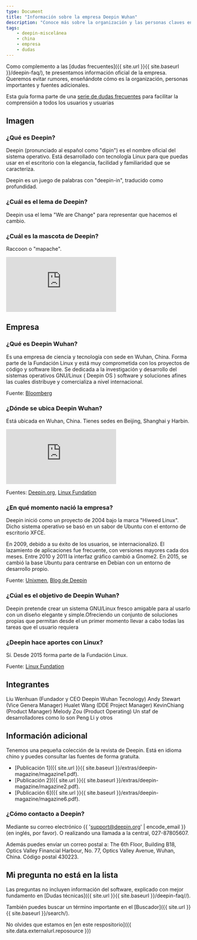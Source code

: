 ```yaml
---
type: Document
title: "Información sobre la empresa Deepin Wuhan"
description: "Conoce más sobre la organización y las personas claves en el desarrollo."
tags:
    - deepin-miscelánea
    - china
    - empresa
    - dudas
---
```


Como complemento a las [dudas frecuentes]({{ site.url }}{{ site.baseurl }}/deepin-faq/), te presentamos información oficial de la empresa. Queremos evitar rumores, enseñándote cómo es la organización, personas importantes y fuentes adicionales.

Esta guía forma parte de una <a href="/dudas">serie de dudas frecuentes</a> para facilitar la comprensión a todos los usuarios y usuarias

## Imagen
### ¿Qué es Deepin?
Deepin (pronunciado al español como "dipin") es el nombre oficial del  sistema operativo. Está desarrollado con tecnología Linux para que puedas usar en el escritorio con la elegancia, facilidad y familiaridad que se caracteriza.

Deepin es un juego de palabras con "deepin-in", traducido como profundidad.

### ¿Cuál es el lema de Deepin?
Deepin usa el lema "We are Change" para representar que hacemos el cambio.

### ¿Cuál es la mascota de Deepin?
Raccoon o "mapache".

<div class="video_wrapper">
  <iframe src="https://www.youtube.com/embed/AKz3Xi2dFjI?rel=0&modestbranding=1&showinfo=0" frameborder="0" allowfullscreen></iframe>
</div>

## Empresa
### ¿Qué es Deepin Wuhan?
Es una empresa de ciencia y tecnología con sede en Wuhan, China. Forma parte de la Fundación Linux y está muy comprometida con los proyectos de código y software libre. Se dedicada a la investigación y desarrollo del sistemas operativos GNU/Linux ( Deepin OS ) software y soluciones afines las cuales distribuye y comercializa a nivel internacional.

Fuente: [Bloomberg](https://www.bloomberg.com/research/stocks/private/snapshot.asp?privcapId=274650450)

### ¿Dónde se ubica Deepin Wuhan?
Está ubicada en Wuhan, China. Tienes sedes en Beijing, Shanghai y Harbin.

<div class="video_wrapper">
  <iframe src="https://www.youtube.com/embed/WYqsmZU6i0M?rel=0&modestbranding=1&showinfo=0" frameborder="0" allowfullscreen></iframe>
</div>

Fuentes: [Deepin.org](https://web.archive.org/web/20170703084027/https://www.deepin.org/en/aboutus/), [Linux Fundation](https://www.linuxfoundation.org/press-release/alibaba-dchq-mediatek-paypal-and-wuhan-deepin-technology-join-linux-foundation/)

### ¿En qué momento nació la empresa?
Deepin inició como un proyecto de 2004 bajo la marca "Hiweed Linux". Dicho sistema operativo se basó en un sabor de Ubuntu con el entorno de escritorio XFCE.

En 2009, debido a su éxito de los usuarios, se internacionalizó. El lazamiento de aplicaciones fue frecuente, con versiones mayores cada dos meses. Entre 2010 y 2011 la interfaz gráfico cambió a Gnome2. En 2015, se cambió la base Ubuntu para centrarse en Debian con un entorno de desarrollo propio.

Fuente: [Unixmen](https://www.unixmen.com/linux-deepin-software-center-will-become-opensources-own-app-store-by-end-of-year/), [Blog de Deepin](https://www.deepin.org/en/2016/01/08/legendary-life-in-memoriam-of-debian-founder-ian-murdock/)

### ¿Cúal es el objetivo de Deepin Wuhan?
Deepin pretende crear un sistema GNU/Linux fresco amigable para al usarlo con un diseño elegante y simple.Ofreciendo un conjunto de soluciones propias que permitan desde el un primer momento llevar a cabo todas las tareas que el usuario requiera

### ¿Deepin hace aportes con Linux?

Sí. Desde 2015 forma parte de la Fundación Linux.

Fuente: [Linux Fundation](https://www.linuxfoundation.org/press-release/alibaba-dchq-mediatek-paypal-and-wuhan-deepin-technology-join-linux-foundation/)

## Integrantes
Liu Wenhuan (Fundador y CEO Deepin Wuhan Tecnology)
Andy Stewart (Vice Genera Manager)
Hualet Wang  (DDE Project Manager)
KevinChiang  (Product Manager)
Melody Zou   (Product Operating)
Un staf de desarrolladores como lo son  Peng Li y otros

## Información adicional
Tenemos una pequeña colección de la revista de Deepin. Está en idioma chino y puedes consultar las fuentes de forma gratuita.
* [Publicación 1]({{ site.url }}{{ site.baseurl }}/extras/deepin-magazine/magazine1.pdf).
* [Publicación 2]({{ site.url }}{{ site.baseurl }}/extras/deepin-magazine/magazine2.pdf).
* [Publicación 6]({{ site.url }}{{ site.baseurl }}/extras/deepin-magazine/magazine6.pdf).

### ¿Cómo contacto a Deepin?
Mediante su correo electrónico {{ 'support@deepin.org' | encode_email }} (en inglés, por favor). O realizando una llamada a la central, 027-87805607.

Además puedes envíar un correo postal a: The 6th Floor, Building B18, Optics Valley Financial Harbour, No. 77, Optics Valley Avenue, Wuhan, China. Código postal 430223.

## Mi pregunta no está en la lista
Las preguntas no incluyen información del software, explicado con mejor fundamento en [Dudas técnicas]({{ site.url }}{{ site.baseurl }}/deepin-faq//).

También puedes buscar un término importante en el [Buscador]({{ site.url }}{{ site.baseurl }}/search/).

No olvides que estamos en [en este respositorio]({{ site.data.externalurl.reposource }})
